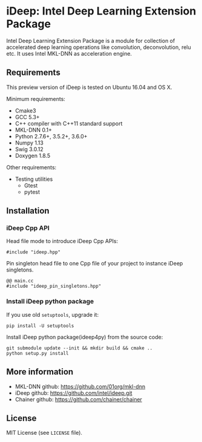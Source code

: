 # iDeep: Intel Deep Learning Extension Package

Intel Deep Learning Extension Package is a module for collection of accelerated deep learning operations like convolution, deconvolution, relu etc. It uses Intel MKL-DNN as acceleration engine.


## Requirements

This preview version of iDeep is tested on Ubuntu 16.04 and OS X.

Minimum requirements:
- Cmake3
- GCC 5.3+
- C++ compiler with C++11 standard support
- MKL-DNN 0.1+
- Python 2.7.6+, 3.5.2+, 3.6.0+
- Numpy 1.13
- Swig 3.0.12
- Doxygen 1.8.5


Other requirements:
- Testing utilities
  - Gtest
  - pytest

## Installation

### iDeep Cpp API

Head file mode to introduce iDeep Cpp APIs:

```
#include "ideep.hpp"
```

Pin singleton head file to one Cpp file of your project to instance iDeep singletons.

```
@@ main.cc
#include "ideep_pin_singletons.hpp"
```

### Install iDeep python package

If you use old ``setuptools``, upgrade it:

```
pip install -U setuptools
```

Install iDeep python package(ideep4py) from the source code:

```
git submodule update --init && mkdir build && cmake .. 
python setup.py install
```

## More information
- MKL-DNN github: https://github.com/01org/mkl-dnn
- iDeep github: https://github.com/intel/ideep.git
- Chainer github: https://github.com/chainer/chainer

## License
MIT License (see `LICENSE` file).
